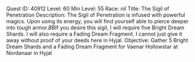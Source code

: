 Quest ID: 40912
Level: 60
Min Level: 55
Race: nil
Title: The Sigil of Penetration
Description: The Sigil of Penetration is infused with powerful magics. Upon using its energy, you will find yourself able to pierce deeper into tough armor.$B$BIf you desire this sigil, I will require five Bright Dream Shards. I will also require a Fading Dream Fragment. I cannot just give it away without proof of your deeds here in Hyjal.
Objective: Gather 5 Bright Dream Shards and a Fading Dream Fragment for Vaenar Hollowstar at Nordanaar in Hyjal
